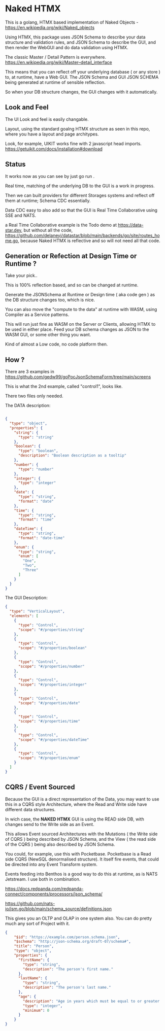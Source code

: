 # Naked HTMX

This is a golang, HTMX based implementation of Naked Objects - https://en.wikipedia.org/wiki/Naked_objects

Using HTMX, this package uses JSON Schema to describe your data structure and validation rules, and JSON Schema to describe the GUI, and then render the WebGUI and do data validation using HTMX.

The classic Master / Detail Pattern is everywhere. https://en.wikipedia.org/wiki/Master–detail_interface

This means that you can reflect off your underlying database ( or any store ) to, at runtime, have a Web GUI. The JSON Schema and GUI JSON SCHEMA being generated at runtime of sensible reflection.

So when your DB structure changes, the GUI changes with it automatically.

## Look and Feel

The UI Look and feel is easily changable.

Layout, using the standard goalng HTMX structure as seen in this repo, where you have a layout and page architypes.

Look, for example, UIKIT works fine with 2 javascript head imports. https://getuikit.com/docs/installation#download


## Status

It works now as you can see by just go run .

Real time, matching of the underlying DB to the GUI is a work in progress.

Then we can built providers for different Storages systems and reflect off them at runtime; Schema CDC essentially.

Data CDC easy to also add so that the GUI is Real Time Collaborative using SSE and NATS.

a Real Time Collaborative example is the Todo demo at https://data-star.dev, but without all the code, https://github.com/delaneyj/datastar/blob/main/backends/go/site/routes_home.go, because Naked HTMX is reflective and so will not need all that code.




## Generation or Refection at Design Time or Runtime ?

Take your pick..

This is 100% reflection based, and so can be changed at runtime.

Generate the JSONSchema at Runtime or Design time ( aka code gen ) as the DB structure changes too, which is nice.

You can also move the "compute to the data" at runtime with WASM, using Compiler as a Service patterns.

This will run just fine as WASM on the Server or Clients, allowing HTMX to be used in either place.
Feed your DB schema changes as JSON to the WASM GUI, or some other thing you want.

Kind of almost a Low code, no code platform then. 


## How ?

There are 3 examples in https://github.com/gedw99/goPocJsonSchemaForm/tree/main/screens

This is what the 2nd example, called "control1", looks like.

There two files only needed.

The DATA description:

```json

{
  "type": "object",
  "properties": {
    "string": {
      "type": "string"
    },
    "boolean": {
      "type": "boolean",
      "description": "Boolean description as a tooltip"
    },
    "number": {
      "type": "number"
    },
    "integer": {
      "type": "integer"
    },
    "date": {
      "type": "string",
      "format": "date"
    },
    "time": {
      "type": "string",
      "format": "time"
    },
    "dateTime": {
      "type": "string",
      "format": "date-time"
    },
    "enum": {
      "type": "string",
      "enum": [
        "One",
        "Two",
        "Three"
      ]
    }
  }
}

```

The GUI Description:

```json
{
  "type": "VerticalLayout",
  "elements": [
    {
      "type": "Control",
      "scope": "#/properties/string"
    },
    {
      "type": "Control",
      "scope": "#/properties/boolean"
    },
    {
      "type": "Control",
      "scope": "#/properties/number"
    },
    {
      "type": "Control",
      "scope": "#/properties/integer"
    },
    {
      "type": "Control",
      "scope": "#/properties/date"
    },
    {
      "type": "Control",
      "scope": "#/properties/time"
    },
    {
      "type": "Control",
      "scope": "#/properties/dateTime"
    },
    {
      "type": "Control",
      "scope": "#/properties/enum"
    }
  ]
}

```

## CQRS / Event Sourced

Because the GUI is a direct representation of the Data, you may want to use this in a CQRS style Architecture, where the Read and Write side have different data structures.

In wich case, the **NAKED HTMX** GUI is using the READ side DB, with changes send to the Write side as an Event.

This allows Event sourced Architectures with the Mutations ( the Write side of CQRS ) being described by JSON Schema, and the View ( the read side of the CQRS ) being also described by JSON Schema. 

You could, for example, use this with Pocketbase. Pocketbase is a Read side CQRS (NewSQL denormalised structure).
It itself fire events, that could be directed into any Event Transform system.

Events feeding into Benthos is a good way to do this at runtime, as is NATS Jetstream. I use both in combination.

https://docs.redpanda.com/redpanda-connect/components/processors/json_schema/

https://github.com/nats-io/jsm.go/blob/main/schema_source/definitions.json

This gives you an OLTP and OLAP in one system also. You can do pretty much any sort of Project with it.


```json
{
	"$id": "https://example.com/person.schema.json",
	"$schema": "http://json-schema.org/draft-07/schema#",
	"title": "Person",
	"type": "object",
	"properties": {
	  "firstName": {
		"type": "string",
		"description": "The person's first name."
	  },
	  "lastName": {
		"type": "string",
		"description": "The person's last name."
	  },
	  "age": {
		"description": "Age in years which must be equal to or greater than zero.",
		"type": "integer",
		"minimum": 0
	  }
	}
}
```





